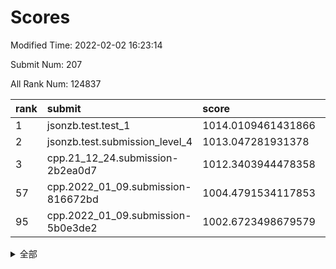 # Scores

Modified Time: 2022-02-02 16:23:14

Submit Num: 207

All Rank Num: 124837

| rank |               submit               |       score        |       sigma        | pk_num |
| :--- | :--------------------------------- | :----------------- | :----------------- | :----- |
| 1    | jsonzb.test.test_1                 | 1014.0109461431866 | 0.8609829223240495 | 2416   |
| 2    | jsonzb.test.submission_level_4     | 1013.047281931378  | 0.8215456410496492 | 2410   |
| 3    | cpp.21_12_24.submission-2b2ea0d7   | 1012.3403944478358 | 0.7842224314293484 | 2418   |
| 57   | cpp.2022_01_09.submission-816672bd | 1004.4791534117853 | 0.7167581178608575 | 2416   |
| 95   | cpp.2022_01_09.submission-5b0e3de2 | 1002.6723498679579 | 0.7167008884167544 | 2412   |


<details>
<summary>全部</summary>

| rank |                 submit                 |       score        |       sigma        | pk_num |
| :--- | :------------------------------------- | :----------------- | :----------------- | :----- |
| 1    | jsonzb.test.test_1                     | 1014.0109461431866 | 0.8609829223240495 | 2416   |
| 2    | jsonzb.test.submission_level_4         | 1013.047281931378  | 0.8215456410496492 | 2410   |
| 3    | cpp.21_12_24.submission-2b2ea0d7       | 1012.3403944478358 | 0.7842224314293484 | 2418   |
| 4    | gobigger.level_3.submission_level_3_27 | 1011.8213591958336 | 0.7663359869197767 | 2417   |
| 5    | gobigger.level_3.submission_level_3_16 | 1011.3741309885057 | 0.7554971673160483 | 2415   |
| 6    | gobigger.level_3.submission_level_3_32 | 1010.8700924887748 | 0.762287676715788  | 2411   |
| 7    | gobigger.level_3.submission_level_3_22 | 1010.8504797610364 | 0.7585531899076099 | 2409   |
| 8    | gobigger.level_3.submission_level_3_40 | 1010.745669170903  | 0.7588322445474227 | 2413   |
| 9    | gobigger.level_3.submission_level_3_23 | 1010.719327315321  | 0.7677904958637077 | 2414   |
| 10   | gobigger.level_3.submission_level_3_5  | 1010.7165386601147 | 0.7847466194321704 | 2407   |
| 11   | gobigger.level_3.submission_level_3_31 | 1010.5235919325451 | 0.765970652701247  | 2412   |
| 12   | gobigger.level_3.submission_level_3_8  | 1010.4595897626843 | 0.7632784056113733 | 2416   |
| 13   | gobigger.level_3.submission_level_3_0  | 1010.452891466851  | 0.7450475370498926 | 2413   |
| 14   | gobigger.level_3.submission_level_3_2  | 1010.4446124105738 | 0.7752910829840203 | 2408   |
| 15   | gobigger.level_3.submission_level_3_29 | 1010.4319833558326 | 0.7714550317672431 | 2418   |
| 16   | gobigger.level_3.submission_level_3_30 | 1010.332389934829  | 0.7542014847554549 | 2413   |
| 17   | gobigger.level_3.submission_level_3_24 | 1010.3230054324108 | 0.7774002937813242 | 2420   |
| 18   | gobigger.level_3.submission_level_3_44 | 1010.3075679461504 | 0.751044629989093  | 2412   |
| 19   | gobigger.level_3.submission_level_3_33 | 1010.2853604052559 | 0.7496549740374967 | 2416   |
| 20   | gobigger.level_3.submission_level_3_11 | 1010.1983908063195 | 0.7418145735782109 | 2418   |
| 21   | gobigger.level_3.submission_level_3_26 | 1010.1981667709601 | 0.7538376513277337 | 2409   |
| 22   | gobigger.level_3.submission_level_3_49 | 1010.1658847829965 | 0.7767140076894343 | 2411   |
| 23   | gobigger.level_3.submission_level_3_37 | 1010.1399810736896 | 0.763092179007861  | 2412   |
| 24   | gobigger.level_3.submission_level_3_7  | 1010.1171855610155 | 0.7578562263911924 | 2412   |
| 25   | gobigger.level_3.submission_level_3_1  | 1010.0861514321576 | 0.7491600506335873 | 2414   |
| 26   | gobigger.level_3.submission_level_3_35 | 1010.0731320733759 | 0.7566693384619898 | 2418   |
| 27   | gobigger.level_3.submission_level_3_19 | 1010.0307880230164 | 0.7396432374275566 | 2409   |
| 28   | gobigger.level_3.submission_level_3_17 | 1010.0243842232373 | 0.7397825425151259 | 2415   |
| 29   | gobigger.level_3.submission_level_3_34 | 1009.9793672597226 | 0.7893452621005859 | 2412   |
| 30   | gobigger.level_3.submission_level_3_39 | 1009.9705906606524 | 0.74233358223915   | 2411   |
| 31   | gobigger.level_3.submission_level_3_28 | 1009.8869744045357 | 0.7640688198411952 | 2412   |
| 32   | gobigger.level_3.submission_level_3_20 | 1009.8252543416828 | 0.7392245968058766 | 2413   |
| 33   | gobigger.level_3.submission_level_3_15 | 1009.7315606803253 | 0.757310701009511  | 2410   |
| 34   | gobigger.level_3.submission_level_3_36 | 1009.7064825326545 | 0.739350511438631  | 2407   |
| 35   | gobigger.level_3.submission_level_3_10 | 1009.6256834609304 | 0.7506433528985444 | 2419   |
| 36   | gobigger.level_3.submission_level_3_3  | 1009.6176833524676 | 0.7378628411805387 | 2412   |
| 37   | gobigger.level_3.submission_level_3_41 | 1009.6099031268727 | 0.7738625899762189 | 2413   |
| 38   | gobigger.level_3.submission_level_3_25 | 1009.605047877194  | 0.7654514017462098 | 2414   |
| 39   | gobigger.level_3.submission_level_3_13 | 1009.5887043438705 | 0.7388247652938544 | 2411   |
| 40   | gobigger.level_3.submission_level_3_9  | 1009.5260226776182 | 0.7624805929613209 | 2415   |
| 41   | gobigger.level_3.submission_level_3_47 | 1009.4958544024644 | 0.7359906484141784 | 2413   |
| 42   | gobigger.level_3.submission_level_3_46 | 1009.46980143915   | 0.759514735874198  | 2416   |
| 43   | gobigger.level_3.submission_level_3_43 | 1009.411638799098  | 0.7783363300901168 | 2418   |
| 44   | gobigger.level_3.submission_level_3_38 | 1009.3539069505214 | 0.746737194333321  | 2413   |
| 45   | gobigger.level_3.submission_level_3_18 | 1009.2835304364885 | 0.7499376655035583 | 2415   |
| 46   | gobigger.level_3.submission_level_3_14 | 1009.2808541374936 | 0.7438852190714268 | 2415   |
| 47   | gobigger.level_3.submission_level_3_42 | 1009.2551543214324 | 0.7518048448146304 | 2412   |
| 48   | gobigger.level_3.submission_level_3_45 | 1009.1441171642019 | 0.7568172035774797 | 2416   |
| 49   | gobigger.level_3.submission_level_3_48 | 1008.9611935135907 | 0.7362396309156242 | 2417   |
| 50   | gobigger.level_3.submission_level_3_6  | 1008.7657757485488 | 0.7534394796214126 | 2414   |
| 51   | gobigger.level_3.submission_level_3_21 | 1008.6797642699655 | 0.7361341899913526 | 2413   |
| 52   | gobigger.level_3.submission_level_3_4  | 1008.6547768793125 | 0.7414679353781422 | 2409   |
| 53   | gobigger.level_3.submission_level_3_12 | 1008.4587646223694 | 0.7405328795020423 | 2405   |
| 54   | gobigger.level_1.submission_level_1_36 | 1005.4781822511462 | 0.7151462342686841 | 2412   |
| 55   | gobigger.level_1.submission_level_1_10 | 1004.9421331606053 | 0.7324266795094709 | 2404   |
| 56   | gobigger.level_1.submission_level_1_27 | 1004.9374609411072 | 0.7231948869324941 | 2413   |
| 57   | cpp.2022_01_09.submission-816672bd     | 1004.4791534117853 | 0.7167581178608575 | 2416   |
| 58   | gobigger.level_1.submission_level_1_25 | 1004.4234209415886 | 0.7262581294798462 | 2410   |
| 59   | gobigger.level_1.submission_level_1_23 | 1004.394000562409  | 0.7186329021248901 | 2411   |
| 60   | gobigger.level_1.submission_level_1_44 | 1004.3509589254667 | 0.7181621880102315 | 2412   |
| 61   | gobigger.level_1.submission_level_1_38 | 1004.3424488925566 | 0.7135798987242196 | 2408   |
| 62   | gobigger.level_1.submission_level_1_49 | 1004.238681462788  | 0.7228616814233858 | 2411   |
| 63   | gobigger.level_1.submission_level_1_20 | 1004.2372691119206 | 0.7216343370532783 | 2415   |
| 64   | gobigger.level_1.submission_level_1_16 | 1004.1106042007567 | 0.7162998988191468 | 2410   |
| 65   | gobigger.level_1.submission_level_1_19 | 1004.0818357231499 | 0.7310489136583896 | 2412   |
| 66   | gobigger.level_1.submission_level_1_46 | 1004.0380224062236 | 0.7300519684754013 | 2411   |
| 67   | gobigger.level_1.submission_level_1_41 | 1004.0158559842937 | 0.7198490614441942 | 2410   |
| 68   | gobigger.level_1.submission_level_1_40 | 1003.9768996644549 | 0.7254183622815359 | 2413   |
| 69   | gobigger.level_1.submission_level_1_13 | 1003.9129633867084 | 0.7417573845283477 | 2409   |
| 70   | gobigger.level_1.submission_level_1_31 | 1003.9085549266247 | 0.7159138022457668 | 2413   |
| 71   | gobigger.level_1.submission_level_1_26 | 1003.8420503080766 | 0.7271002645989681 | 2411   |
| 72   | gobigger.level_1.submission_level_1_12 | 1003.8111643921262 | 0.7214179961340901 | 2411   |
| 73   | gobigger.level_1.submission_level_1_0  | 1003.8106203789262 | 0.7163113473090928 | 2414   |
| 74   | gobigger.level_1.submission_level_1_28 | 1003.7243989859094 | 0.7148137284777805 | 2407   |
| 75   | gobigger.level_1.submission_level_1_43 | 1003.6375132467904 | 0.7213050099813539 | 2410   |
| 76   | gobigger.level_1.submission_level_1_21 | 1003.6348342923271 | 0.721280356658404  | 2410   |
| 77   | gobigger.level_1.submission_level_1_14 | 1003.4823482508845 | 0.7223618873024944 | 2413   |
| 78   | gobigger.level_1.submission_level_1_42 | 1003.4515571371206 | 0.7105881809849022 | 2414   |
| 79   | gobigger.level_1.submission_level_1_5  | 1003.4398558761178 | 0.7127467166647707 | 2414   |
| 80   | gobigger.level_1.submission_level_1_30 | 1003.4229605227395 | 0.7109184386951327 | 2409   |
| 81   | gobigger.level_1.submission_level_1_22 | 1003.421771255791  | 0.7289695053330411 | 2413   |
| 82   | gobigger.level_1.submission_level_1_34 | 1003.2417369841402 | 0.7177622174052583 | 2408   |
| 83   | gobigger.level_1.submission_level_1_24 | 1003.2405704731681 | 0.7061841015918813 | 2413   |
| 84   | gobigger.level_1.submission_level_1_48 | 1003.2323760935525 | 0.7237430916235956 | 2412   |
| 85   | gobigger.level_1.submission_level_1_18 | 1003.2093585000229 | 0.7170597400080405 | 2417   |
| 86   | gobigger.level_1.submission_level_1_39 | 1003.2055472176162 | 0.7260699755802366 | 2411   |
| 87   | gobigger.level_1.submission_level_1_15 | 1003.0638346084532 | 0.7196879313342995 | 2413   |
| 88   | gobigger.level_1.submission_level_1_4  | 1003.0483888163919 | 0.7359553602332967 | 2409   |
| 89   | gobigger.level_1.submission_level_1_9  | 1003.0455363751421 | 0.7169536293266684 | 2414   |
| 90   | gobigger.level_1.submission_level_1_32 | 1003.0113163066718 | 0.7243436006189672 | 2412   |
| 91   | gobigger.level_1.submission_level_1_29 | 1002.9793588262659 | 0.7174202501565292 | 2411   |
| 92   | gobigger.level_1.submission_level_1_45 | 1002.8018321914283 | 0.71067412006804   | 2412   |
| 93   | gobigger.level_1.submission_level_1_1  | 1002.7148191083309 | 0.7131918410316188 | 2415   |
| 94   | gobigger.level_1.submission_level_1_37 | 1002.6742175899323 | 0.7196608831739895 | 2416   |
| 95   | cpp.2022_01_09.submission-5b0e3de2     | 1002.6723498679579 | 0.7167008884167544 | 2412   |
| 96   | gobigger.level_1.submission_level_1_3  | 1002.6411402366933 | 0.7180307196954089 | 2413   |
| 97   | gobigger.level_1.submission_level_1_47 | 1002.5412853980081 | 0.7182754750848739 | 2413   |
| 98   | gobigger.level_1.submission_level_1_7  | 1002.4709054562846 | 0.71348878839967   | 2414   |
| 99   | gobigger.level_1.submission_level_1_2  | 1002.3978156556115 | 0.714731616719117  | 2413   |
| 100  | gobigger.level_1.submission_level_1_8  | 1002.3328925197021 | 0.7144767875708735 | 2412   |
| 101  | gobigger.level_1.submission_level_1_11 | 1002.3260613720084 | 0.7083926830860771 | 2413   |
| 102  | gobigger.level_1.submission_level_1_6  | 1002.1039372936193 | 0.7208579162979168 | 2414   |
| 103  | gobigger.level_1.submission_level_1_17 | 1002.0172146898052 | 0.7028634646421358 | 2412   |
| 104  | gobigger.level_1.submission_level_1_33 | 1001.8333399899952 | 0.7214790919003143 | 2414   |
| 105  | gobigger.level_1.submission_level_1_35 | 1001.645559459593  | 0.7123004830247376 | 2414   |
| 106  | gobigger.random.submission_random_22   | 997.4483280156364  | 0.7082511120594194 | 2413   |
| 107  | gobigger.random.submission_random_32   | 997.3858721536135  | 0.7041479553477131 | 2411   |
| 108  | gobigger.random.submission_random_9    | 997.092517288944   | 0.6996388362860847 | 2409   |
| 109  | gobigger.random.submission_random_12   | 996.8288141096222  | 0.7108026985986545 | 2413   |
| 110  | gobigger.random.submission_random_46   | 996.8026873816997  | 0.7125574728759307 | 2417   |
| 111  | gobigger.random.submission_random_24   | 996.7941518451483  | 0.7014800358656356 | 2407   |
| 112  | gobigger.random.submission_random_44   | 996.6444313951525  | 0.7165530030006992 | 2408   |
| 113  | gobigger.random.submission_random_31   | 996.5993725173046  | 0.7293518521048262 | 2415   |
| 114  | gobigger.random.submission_random_48   | 996.4056500409806  | 0.7065548575580266 | 2409   |
| 115  | gobigger.random.submission_random_8    | 996.3883527381711  | 0.7111449288914152 | 2409   |
| 116  | gobigger.random.submission_random_1    | 996.328891909528   | 0.7045383513236553 | 2411   |
| 117  | gobigger.random.submission_random_23   | 996.2988737749098  | 0.7163374838633947 | 2414   |
| 118  | gobigger.random.submission_random_5    | 996.2272081154434  | 0.7132012401642233 | 2416   |
| 119  | gobigger.random.submission_random_4    | 996.2247307928704  | 0.7261304728648925 | 2410   |
| 120  | gobigger.random.submission_random_28   | 996.1772861128833  | 0.7158983071605419 | 2414   |
| 121  | gobigger.random.submission_random_36   | 996.1447887772924  | 0.7146993161965537 | 2409   |
| 122  | gobigger.random.submission_random_34   | 996.0595294708406  | 0.7192361970297683 | 2412   |
| 123  | gobigger.random.submission_random_45   | 996.0266215646707  | 0.710288365310757  | 2411   |
| 124  | gobigger.random.submission_random_27   | 996.022085692151   | 0.7068545642025634 | 2414   |
| 125  | gobigger.random.submission_random_6    | 995.8963799102393  | 0.7223697244474147 | 2413   |
| 126  | gobigger.random.submission_random_15   | 995.8788219414783  | 0.7151769750730579 | 2411   |
| 127  | gobigger.random.submission_random_29   | 995.8586528735361  | 0.7211242438946995 | 2413   |
| 128  | gobigger.random.submission_random_2    | 995.8389903014638  | 0.7201418086591795 | 2413   |
| 129  | gobigger.random.submission_random_49   | 995.8299621917181  | 0.7009727776733333 | 2411   |
| 130  | gobigger.random.submission_random_30   | 995.8159380819211  | 0.716230178467865  | 2416   |
| 131  | gobigger.random.submission_random_21   | 995.8117989791448  | 0.7251231223470286 | 2413   |
| 132  | gobigger.random.submission_random_39   | 995.806195567064   | 0.7026315775335382 | 2411   |
| 133  | gobigger.random.submission_random_19   | 995.7932409670076  | 0.713185112932769  | 2411   |
| 134  | gobigger.random.submission_random_11   | 995.7254071880764  | 0.7023587935434586 | 2414   |
| 135  | gobigger.random.submission_random_40   | 995.6626084979597  | 0.7053105552964177 | 2421   |
| 136  | gobigger.random.submission_random_47   | 995.640472506544   | 0.7084264857317337 | 2415   |
| 137  | gobigger.random.submission_random_16   | 995.609215370671   | 0.7242093466313168 | 2420   |
| 138  | gobigger.random.submission_random_26   | 995.6011236316173  | 0.7116387393620968 | 2408   |
| 139  | gobigger.random.submission_random_25   | 995.5352435120263  | 0.7108782521209742 | 2410   |
| 140  | gobigger.random.submission_random_42   | 995.4273750006386  | 0.7265834654926969 | 2414   |
| 141  | gobigger.random.submission_random_18   | 995.3198829153231  | 0.7140059257859144 | 2406   |
| 142  | gobigger.random.submission_random_17   | 995.204736832123   | 0.7175961619313733 | 2410   |
| 143  | gobigger.random.submission_random_41   | 995.1827281888574  | 0.7089086365092272 | 2411   |
| 144  | gobigger.random.submission_random_10   | 995.1633318558545  | 0.7087976187888382 | 2408   |
| 145  | gobigger.random.submission_random_3    | 995.1603396469084  | 0.7216162638412469 | 2413   |
| 146  | gobigger.random.submission_random_37   | 995.1475427878712  | 0.7099461935351384 | 2418   |
| 147  | gobigger.random.submission_random_13   | 995.147341507607   | 0.7054813174848265 | 2419   |
| 148  | gobigger.random.submission_random_33   | 994.9533819877857  | 0.7144478535554832 | 2413   |
| 149  | gobigger.random.submission_random_35   | 994.8890863547919  | 0.7124700046385253 | 2410   |
| 150  | gobigger.random.submission_random_20   | 994.7619397560197  | 0.7307221327754342 | 2415   |
| 151  | gobigger.random.submission_random_38   | 994.617822158044   | 0.7181230359356908 | 2416   |
| 152  | gobigger.random.submission_random_43   | 994.5218716557649  | 0.7121061495421578 | 2408   |
| 153  | gobigger.random.submission_random_14   | 994.4322630834014  | 0.7086064866608015 | 2413   |
| 154  | gobigger.random.submission_random_7    | 994.4247957607873  | 0.7175195667683208 | 2409   |
| 155  | gobigger.random.submission_random_0    | 994.1814251873666  | 0.716045787778879  | 2413   |
| 156  | gobigger.level_2.submission_level_2_34 | 993.6170502883385  | 0.7323411258935119 | 2412   |
| 157  | gobigger.level_2.submission_level_2_40 | 993.5532264610993  | 0.7177688262539762 | 2410   |
| 158  | gobigger.level_2.submission_level_2_6  | 993.5508576515316  | 0.7245057333495737 | 2412   |
| 159  | gobigger.level_2.submission_level_2_36 | 993.4874083468383  | 0.7335501313413729 | 2412   |
| 160  | gobigger.level_2.submission_level_2_41 | 993.3929702541959  | 0.726111386311813  | 2412   |
| 161  | gobigger.level_2.submission_level_2_20 | 993.2047152458991  | 0.7411484703834936 | 2412   |
| 162  | gobigger.level_2.submission_level_2_24 | 992.9201699478685  | 0.724874789420839  | 2410   |
| 163  | gobigger.level_2.submission_level_2_27 | 992.7641427510442  | 0.7479300012525009 | 2414   |
| 164  | gobigger.level_2.submission_level_2_0  | 992.7355045837508  | 0.7560050287450378 | 2415   |
| 165  | gobigger.level_2.submission_level_2_23 | 992.667355333163   | 0.7357529125896229 | 2410   |
| 166  | gobigger.level_2.submission_level_2_1  | 992.6404891063427  | 0.7299598472250308 | 2412   |
| 167  | gobigger.level_2.submission_level_2_2  | 992.6329273072002  | 0.7384933113402781 | 2412   |
| 168  | gobigger.level_2.submission_level_2_48 | 992.5856553889403  | 0.7301015168884585 | 2411   |
| 169  | gobigger.level_2.submission_level_2_11 | 992.4997227745064  | 0.7469590763099527 | 2411   |
| 170  | gobigger.level_2.submission_level_2_16 | 992.4638491807129  | 0.7341112334263596 | 2413   |
| 171  | gobigger.level_2.submission_level_2_7  | 992.4536745815606  | 0.7501047496138417 | 2414   |
| 172  | gobigger.level_2.submission_level_2_10 | 992.4216036051913  | 0.7533191359585348 | 2412   |
| 173  | gobigger.level_2.submission_level_2_21 | 992.4159893883285  | 0.7344237308803333 | 2414   |
| 174  | gobigger.level_2.submission_level_2_31 | 992.3071793250056  | 0.726924104561217  | 2415   |
| 175  | gobigger.level_2.submission_level_2_30 | 992.2978921538928  | 0.7413294539922407 | 2410   |
| 176  | gobigger.level_2.submission_level_2_14 | 992.2876691699066  | 0.7330502174165301 | 2409   |
| 177  | gobigger.level_2.submission_level_2_38 | 992.2156227628225  | 0.7488587778372306 | 2411   |
| 178  | gobigger.level_2.submission_level_2_29 | 992.146170861776   | 0.7696917390369815 | 2410   |
| 179  | gobigger.level_2.submission_level_2_39 | 992.0298323507584  | 0.7264661029610048 | 2409   |
| 180  | gobigger.level_2.submission_level_2_5  | 991.932075034111   | 0.7445224005641787 | 2414   |
| 181  | gobigger.level_2.submission_level_2_13 | 991.93081392341    | 0.7721085949196388 | 2416   |
| 182  | gobigger.level_2.submission_level_2_28 | 991.9172945357344  | 0.7449343343274684 | 2414   |
| 183  | gobigger.level_2.submission_level_2_17 | 991.8890177520409  | 0.7236446952761508 | 2412   |
| 184  | gobigger.level_2.submission_level_2_19 | 991.8723415065134  | 0.7399459050008242 | 2411   |
| 185  | gobigger.level_2.submission_level_2_43 | 991.8598353011154  | 0.7601214115187652 | 2413   |
| 186  | gobigger.level_2.submission_level_2_46 | 991.8483233951414  | 0.736822824344996  | 2413   |
| 187  | gobigger.level_2.submission_level_2_35 | 991.8328340586735  | 0.7379018611692683 | 2411   |
| 188  | gobigger.level_2.submission_level_2_12 | 991.8305641214483  | 0.7489745232644046 | 2411   |
| 189  | gobigger.level_2.submission_level_2_3  | 991.74327977299    | 0.7455726257479038 | 2414   |
| 190  | gobigger.level_2.submission_level_2_8  | 991.7391963917024  | 0.7554075287004282 | 2411   |
| 191  | gobigger.level_2.submission_level_2_49 | 991.7179729975193  | 0.7590061426241316 | 2408   |
| 192  | gobigger.level_2.submission_level_2_22 | 991.6403928672889  | 0.7489666433501775 | 2412   |
| 193  | gobigger.level_2.submission_level_2_15 | 991.6397235080376  | 0.7448367602683186 | 2413   |
| 194  | gobigger.level_2.submission_level_2_4  | 991.6183942428572  | 0.7625145274163709 | 2415   |
| 195  | gobigger.level_2.submission_level_2_37 | 991.4709055532572  | 0.7489097171901182 | 2409   |
| 196  | gobigger.level_2.submission_level_2_26 | 991.3819744584011  | 0.7515935093439695 | 2412   |
| 197  | gobigger.level_2.submission_level_2_45 | 991.1069123983461  | 0.7504454160129189 | 2412   |
| 198  | gobigger.level_2.submission_level_2_32 | 991.0310013975782  | 0.7502546740689339 | 2408   |
| 199  | gobigger.level_2.submission_level_2_42 | 991.0165994013677  | 0.7299380392754398 | 2413   |
| 200  | gobigger.level_2.submission_level_2_33 | 990.9827709943944  | 0.7454186402045029 | 2409   |
| 201  | gobigger.level_2.submission_level_2_25 | 990.7664914289271  | 0.7565947701915445 | 2415   |
| 202  | gobigger.level_2.submission_level_2_9  | 990.7575689789697  | 0.7579284107380675 | 2407   |
| 203  | gobigger.level_2.submission_level_2_44 | 990.6868712026635  | 0.762894883888878  | 2409   |
| 204  | gobigger.level_2.submission_level_2_47 | 990.2558454080826  | 0.7687058028947311 | 2415   |
| 205  | gobigger.level_2.submission_level_2_18 | 989.8196159756637  | 0.7626127921888106 | 2409   |
| 206  | gobigger.none.submission_none_0        | 976.7548745299713  | 1.4308545948138978 | 2409   |
| 207  | gobigger.none.submission_none_1        | 976.5608993560913  | 1.3424793666037835 | 2412   |

</details>
